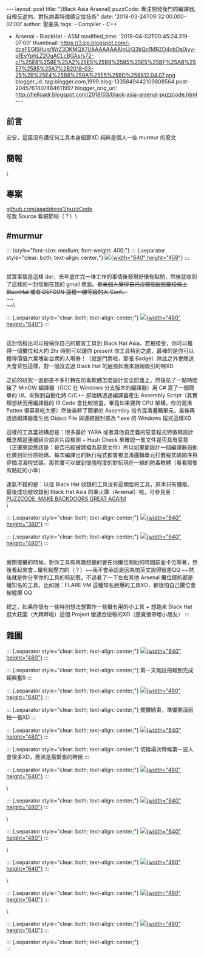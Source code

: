 \-\-- layout: post title: \"\[Black Asia Arsenal\] puzzCode:
專注開發後門的編譯器, 自帶反逆向、對抗病毒特徵碼定位技術\" date:
\'2018-03-24T09:32:00.000-07:00\' author: 聖豪馬 tags: - Compiler - C++
- Arsenal - BlackHat - ASM modified\_time:
\'2018-04-03T00:45:24.319-07:00\' thumbnail:
https://3.bp.blogspot.com/-dcsFEGI5Hug/WrZ3DKMQX7I/AAAAAAAAIpU/Q3kQo1MRZO4qbDs0jyy-p1EyYphLZ2UgACLcBGAs/s72-c/%25E8%259E%25A2%25E5%25B9%2595%25E5%25BF%25AB%25E7%2585%25A7%2B2018-03-25%2B%25E4%25B8%258A%25E5%258D%258812.04.07.png
blogger\_id:
tag:blogger.com,1999:blog-1335849442109808564.post-2045761407484611997
blogger\_orig\_url:
http://helloadr.blogspot.com/2018/03/black-asia-arsenal-puzzcode.html
\-\--

前言
----

<div>

安安，這篇沒有講任何工具本身細節XD 純粹是個人一些 murmur 的廢文

</div>

簡報
----

\

專案
----

[github.com/aaaddress1/puzzCode](https://github.com/aaaddress1/puzzCode)\
吃我 Source 看細節啦（？）\

\#murmur
--------

::: {style="font-size: medium; font-weight: 400;"}
::: {.separator style="clear: both; text-align: center;"}
[![](https://3.bp.blogspot.com/-dcsFEGI5Hug/WrZ3DKMQX7I/AAAAAAAAIpU/Q3kQo1MRZO4qbDs0jyy-p1EyYphLZ2UgACLcBGAs/s640/%25E8%259E%25A2%25E5%25B9%2595%25E5%25BF%25AB%25E7%2585%25A7%2B2018-03-25%2B%25E4%25B8%258A%25E5%258D%258812.04.07.png){width="640"
height="459"}](https://3.bp.blogspot.com/-dcsFEGI5Hug/WrZ3DKMQX7I/AAAAAAAAIpU/Q3kQo1MRZO4qbDs0jyy-p1EyYphLZ2UgACLcBGAs/s1600/%25E8%259E%25A2%25E5%25B9%2595%25E5%25BF%25AB%25E7%2585%25A7%2B2018-03-25%2B%25E4%25B8%258A%25E5%258D%258812.04.07.png)
:::

\
其實事情是這樣
der，去年底忙完一堆工作的事情後發現好像有點閒，然後就收到了這樣的一封信躺在我的
gmail 裡面。~~畢竟個人覺得自己沒那個屁股能投稿上 BlackHat 或者 DEFCON
這種一線等級的大 Conf。~~\
~~\
~~\

::: {.separator style="clear: both; text-align: center;"}
[![](https://1.bp.blogspot.com/-1pB8fucuHjk/WrZ8RYmd8NI/AAAAAAAAIpk/-Lg8m7DqYs0ByhyD4gBU11T-Rh5P44gFACLcBGAs/s640/28828648_1791357554249865_877671159104154008_o.jpg){width="480"
height="640"}](https://1.bp.blogspot.com/-1pB8fucuHjk/WrZ8RYmd8NI/AAAAAAAAIpk/-Lg8m7DqYs0ByhyD4gBU11T-Rh5P44gFACLcBGAs/s1600/28828648_1791357554249865_877671159104154008_o.jpg)
:::

\
這封信指出可以投稿你自己的駭客工具到 Black Hat
Asia，若被接受，你可以獲得一個攤位和大約 2hr 時間可以讓你 present
你工具特別之處，最棒的是你可以獲得價值六萬塊新台票的入場券！（就是門票啦，那張
Badge）除此之外會贈送大會背包這樣，對一個沒去過 Black Hat
的屁孩如我來說超吸引的啊XD\
\
之前的研究一直都差不多打轉在防毒軟體怎麼設計安全防護上，然後花了一點時間接了
MinGW 編譯器（GCC 在 Windows 分支版本的編譯器）用 C\# 寫了一個簡單的
UI，來做到自動化將 C/C++ 原始碼透過編譯器產生 Assembly
Script（其實理想狀況用編譯器的 IR Code 會比較恰當，畢竟如果要跨 CPU
架構，你的混淆 Patten 很容易吃大便）然後自幹了簡單的 Assembly
指令混淆邏輯單元、最後再透過組譯器產生出 Object File 與連結器封裝為
\*.exe 的 Windows 程式這樣XD\
\
這樣的工具當初構想是：很多基於 YARA
或者其他自定義的惡意程式特徵碼設計概念都是連續組合語言片段檢測 + Hash
Check
來確認一隻文件是否具有惡意（正確來說應該是：是否已經被建檔為惡意文件）所以如果能設計一個編譯器自動化做到同份原始碼、每次編譯出的執行程式都會被混淆邏輯單元打散程式碼順序與穿插混淆程式碼，那其實可以做到很強程度的對抗現在一線的防毒軟體（看看那隻有點紅的小傘）\
\
運氣不錯的是：以往 Black Hat
收錄的工具沒有這類型的工具，原本只有備取、最後成功被收錄到 Black Hat
Asia 的軍火庫（Arsenal）啦，可參見至：[PUZZCODE, MAKE BACKDOORS GREAT
AGAIN!](https://www.blackhat.com/asia-18/arsenal/schedule/index.html#puzzcode-make-backdoors-great-again-9680)\
\

::: {.separator style="clear: both; text-align: center;"}
[![](https://3.bp.blogspot.com/-HiZg7B2lF3g/WrZ-NaOSWTI/AAAAAAAAIpw/kCKFpz6ws2sM6IVhCHOhfLOwWIN32qk4ACLcBGAs/s640/photo_2018-03-25_00-28-28%2B%25282%2529.jpg){width="640"
height="360"}](https://3.bp.blogspot.com/-HiZg7B2lF3g/WrZ-NaOSWTI/AAAAAAAAIpw/kCKFpz6ws2sM6IVhCHOhfLOwWIN32qk4ACLcBGAs/s1600/photo_2018-03-25_00-28-28%2B%25282%2529.jpg)
:::

::: {.separator style="clear: both; text-align: center;"}
[![](https://2.bp.blogspot.com/-SFnz0F-qWGE/WrZ-NTBDEVI/AAAAAAAAIp0/hMjGg1Wt6motbMduqdbHL_a8zVeW71tjgCEwYBhgL/s640/photo_2018-03-25_00-28-32.jpg){width="640"
height="480"}](https://2.bp.blogspot.com/-SFnz0F-qWGE/WrZ-NTBDEVI/AAAAAAAAIp0/hMjGg1Wt6motbMduqdbHL_a8zVeW71tjgCEwYBhgL/s1600/photo_2018-03-25_00-28-32.jpg)
:::

\
實際擺攤的時候，對你工具有興趣想聽的會在你攤位開始的時間前面卡位等著，然後看起來會\...蠻有點壓力的（？）~~我不會承認是因為怕英文說得很差QQ ~~然後就是你分享你的工具的時刻惹。不過看了一下左右其他
Arsenal 攤位擺的都是蠻知名的工具，比如說：FLARE VM
這種知名到爆的工具XD，都很怕自己攤位會被噓爆 QQ\
\
總之，如果你很有一些特別想法想實作一些蠻有用的小工具 + 想跑來 Black Hat
逛大莊園（大拜拜啦）這個 Project 蠻適合投稿的XD（感覺很帶壞小朋友）
:::

雜圖
----

<div>

::: {.separator style="clear: both; text-align: center;"}
[![](https://3.bp.blogspot.com/-lib-BmFY-8o/WrZ_Q4ULqgI/AAAAAAAAIp8/Ox_S2BPo5QkXnwtYPkeLmCdB9TmbuvmHQCLcBGAs/s640/28947798_1791357574249863_8653669882302061456_o.jpg){width="640"
height="480"}](https://3.bp.blogspot.com/-lib-BmFY-8o/WrZ_Q4ULqgI/AAAAAAAAIp8/Ox_S2BPo5QkXnwtYPkeLmCdB9TmbuvmHQCLcBGAs/s1600/28947798_1791357574249863_8653669882302061456_o.jpg)
:::

::: {.separator style="clear: both; text-align: center;"}
第一天剛註冊報到完成超興奮R
:::

::: {.separator style="clear: both; text-align: center;"}
[![](https://4.bp.blogspot.com/-fqsLlFlhiR4/WrZ_WcCv3TI/AAAAAAAAIqI/Qj24RnICzU4Gpun74kh43yRcQN4VDq4PwCEwYBhgL/s640/28828895_1791006507618303_1320000527110670904_o.jpg){width="480"
height="640"}](https://4.bp.blogspot.com/-fqsLlFlhiR4/WrZ_WcCv3TI/AAAAAAAAIqI/Qj24RnICzU4Gpun74kh43yRcQN4VDq4PwCEwYBhgL/s1600/28828895_1791006507618303_1320000527110670904_o.jpg)
:::

::: {.separator style="clear: both; text-align: center;"}
擺攤結束，準備開溜前拍一張XD
:::

::: {.separator style="clear: both; text-align: center;"}
[![](https://1.bp.blogspot.com/-hc1F48n8dJY/WrZ_YjXHLkI/AAAAAAAAIqY/Z4txOfWZc-YGqxOmlYUeXa7BoeKAlu0SwCEwYBhgL/s640/29511464_10155489053586134_5763112127668317673_n.jpg){width="640"
height="480"}](https://1.bp.blogspot.com/-hc1F48n8dJY/WrZ_YjXHLkI/AAAAAAAAIqY/Z4txOfWZc-YGqxOmlYUeXa7BoeKAlu0SwCEwYBhgL/s1600/29511464_10155489053586134_5763112127668317673_n.jpg)
:::

::: {.separator style="clear: both; text-align: center;"}
切換場次時候第一波人會很多XD，應該是最緊張的時候
:::

::: {.separator style="clear: both; text-align: center;"}
[![](https://3.bp.blogspot.com/-GEFAeHTxznM/WrZ_XP7qeMI/AAAAAAAAIqM/GhK8Oj13GLQg4ntun82Fzbt0Jr1SmFyuwCEwYBhgL/s640/29497638_10155489054376134_5828223084802790468_n.jpg){width="480"
height="640"}](https://3.bp.blogspot.com/-GEFAeHTxznM/WrZ_XP7qeMI/AAAAAAAAIqM/GhK8Oj13GLQg4ntun82Fzbt0Jr1SmFyuwCEwYBhgL/s1600/29497638_10155489054376134_5828223084802790468_n.jpg)
:::

\

::: {.separator style="clear: both; text-align: center;"}
[![](https://1.bp.blogspot.com/-AaaBN59_GIA/WrZ_XRpxQhI/AAAAAAAAIqU/kL-gwLFr4tcvq2Bns2ImChiaiHXJeEOBwCEwYBhgL/s640/29497894_10155489053576134_107793926402099413_n.jpg){width="640"
height="480"}](https://1.bp.blogspot.com/-AaaBN59_GIA/WrZ_XRpxQhI/AAAAAAAAIqU/kL-gwLFr4tcvq2Bns2ImChiaiHXJeEOBwCEwYBhgL/s1600/29497894_10155489053576134_107793926402099413_n.jpg)
:::

\

::: {.separator style="clear: both; text-align: center;"}
[![](https://3.bp.blogspot.com/-MQQ4oJTJgHM/WrZ_Y15gF_I/AAAAAAAAIqc/ru3a3lMmih8qdAjPorqMROhyWva9HSlawCEwYBhgL/s640/29594589_10155489055346134_1874324855265736820_n.jpg){width="640"
height="480"}](https://3.bp.blogspot.com/-MQQ4oJTJgHM/WrZ_Y15gF_I/AAAAAAAAIqc/ru3a3lMmih8qdAjPorqMROhyWva9HSlawCEwYBhgL/s1600/29594589_10155489055346134_1874324855265736820_n.jpg)
:::

\

::: {.separator style="clear: both; text-align: center;"}
[![](https://3.bp.blogspot.com/-ynIb66azfHI/WrZ_WMQVXuI/AAAAAAAAIqk/lGtrf0o6pQsaY_utU9fAGtl9AGcf4fPCgCEwYBhgL/s640/28953717_1791357340916553_3493352067623305881_o.jpg){width="480"
height="640"}](https://3.bp.blogspot.com/-ynIb66azfHI/WrZ_WMQVXuI/AAAAAAAAIqk/lGtrf0o6pQsaY_utU9fAGtl9AGcf4fPCgCEwYBhgL/s1600/28953717_1791357340916553_3493352067623305881_o.jpg)
:::

\

::: {.separator style="clear: both; text-align: center;"}
[![](https://3.bp.blogspot.com/-OEcHUYeL8ns/WrZ_XIqo_0I/AAAAAAAAIqQ/hfLC8vjxvtQn_CW_0cj3dy_hFqXj776cACEwYBhgL/s640/28953874_1791006494284971_4079340284096371882_o.jpg){width="480"
height="640"}](https://3.bp.blogspot.com/-OEcHUYeL8ns/WrZ_XIqo_0I/AAAAAAAAIqQ/hfLC8vjxvtQn_CW_0cj3dy_hFqXj776cACEwYBhgL/s1600/28953874_1791006494284971_4079340284096371882_o.jpg)
:::

\

::: {.separator style="clear: both; text-align: center;"}
[![](https://4.bp.blogspot.com/-0wqudVgH1ps/WrZ_WU2OGRI/AAAAAAAAIqo/yPp-YF7HFBINlCHDBUT8T5B0ZF80X8O8gCEwYBhgL/s640/28827582_1791357230916564_3615213658460614202_o.jpg){width="480"
height="640"}](https://4.bp.blogspot.com/-0wqudVgH1ps/WrZ_WU2OGRI/AAAAAAAAIqo/yPp-YF7HFBINlCHDBUT8T5B0ZF80X8O8gCEwYBhgL/s1600/28827582_1791357230916564_3615213658460614202_o.jpg)
:::

::: {.separator style="clear: both; text-align: center;"}
\
:::

</div>
